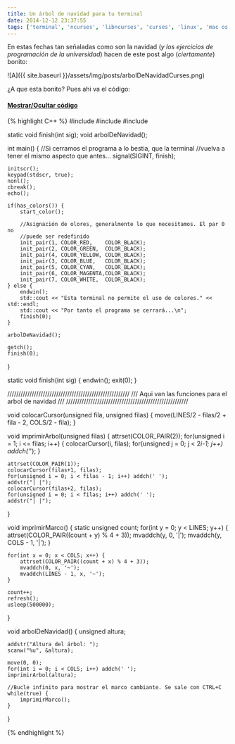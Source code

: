 ```yaml
---
title: Un árbol de navidad para tu terminal
date: 2014-12-12 23:37:55
tags: ['terminal', 'ncurses', 'libncurses', 'curses', 'linux', 'mac os x', 'navidad', 'arbol']
---
```

En estas fechas tan señaladas como son la navidad (_y los ejercicios de programación de la universidad_) hacen de este post algo (_ciertamente_) bonito:

![A]({{ site.baseurl }}/assets/img/posts/arbolDeNavidadCurses.png)

¿A que esta bonito? Pues ahi va el código:

<div class="panel-group" id="accordion" role="tablist" aria-multiselectable="true">
    <div class="panel panel-default">
        <div class="panel-heading" role="tab" id="show">
            <h4 class="panel-title">
                <a data-toggle="collapse" class="collapsed" data-parent="#accordion" href="#code" aria-expanded="false" aria-controls="code">Mostrar/Ocultar código</a>
            </h4>
        </div>
        <div id="code" class="panel-collapse collapse" role="tabpanel" aria-labelledby="show">
            <div class="panel-body">
{% highlight C++ %}
#include <iostream>
#include <curses.h>
#include <signal.h>

static void finish(int sig);
void arbolDeNavidad();

int main() {
    //Si cerramos el programa a lo bestia, que la terminal
    //vuelva a tener el mismo aspecto que antes...
    signal(SIGINT, finish);

    initscr();
    keypad(stdscr, true);
    nonl();
    cbreak();
    echo();

    if(has_colors()) {
        start_color();

        //Asignación de olores, generalmente lo que necesitamos. El par 0 no
        //puede ser redefinido
        init_pair(1, COLOR_RED,    COLOR_BLACK);
        init_pair(2, COLOR_GREEN,  COLOR_BLACK);
        init_pair(4, COLOR_YELLOW, COLOR_BLACK);
        init_pair(3, COLOR_BLUE,   COLOR_BLACK);
        init_pair(5, COLOR_CYAN,   COLOR_BLACK);
        init_pair(6, COLOR_MAGENTA,COLOR_BLACK);
        init_pair(7, COLOR_WHITE,  COLOR_BLACK);
    } else {
        endwin();
        std::cout << "Esta terminal no permite el uso de colores." << std::endl;
        std::cout << "Por tanto el programa se cerrará...\n";
        finish(0);
    }

    arbolDeNavidad();

    getch();
    finish(0);
}

static void finish(int sig) {
    endwin();
    exit(0);
}

///////////////////////////////////////////////////////
/// Aqui van las funciones para el arbol de navidad ///
///////////////////////////////////////////////////////

void colocarCursor(unsigned fila, unsigned filas) {
    move(LINES/2 - filas/2 + fila - 2, COLS/2 - fila);
}

void imprimirArbol(unsigned filas) {
    attrset(COLOR_PAIR(2));
    for(unsigned i = 1; i <= filas; i++) {
        colocarCursor(i, filas);
        for(unsigned j = 0; j < 2*i-1; j++)
            addch('*');
    }

    attrset(COLOR_PAIR(1));
    colocarCursor(filas+1, filas);
    for(unsigned i = 0; i < filas - 1; i++) addch(' ');
    addstr("| |");
    colocarCursor(filas+2, filas);
    for(unsigned i = 0; i < filas; i++) addch(' ');
    addstr("| |");
}

void imprimirMarco() {
    static unsigned count;
    for(int y = 0; y < LINES; y++) {
        attrset(COLOR_PAIR((count + y) % 4 + 3));
        mvaddch(y, 0, '|');
        mvaddch(y, COLS - 1, '|');
    }

    for(int x = 0; x < COLS; x++) {
        attrset(COLOR_PAIR((count + x) % 4 + 3));
        mvaddch(0, x, '~');
        mvaddch(LINES - 1, x, '~');
    }

    count++;
    refresh();
    usleep(500000);
}

void arbolDeNavidad() {
    unsigned altura;

    addstr("Altura del árbol: ");
    scanw("%u", &altura);

    move(0, 0);
    for(int i = 0; i < COLS; i++) addch(' ');
    imprimirArbol(altura);

    //Bucle infinito para mostrar el marco cambiante. Se sale con CTRL+C
    while(true) {
        imprimirMarco();
    }
}

{% endhighlight %}
            </div>
        </div>
    </div>
</div>